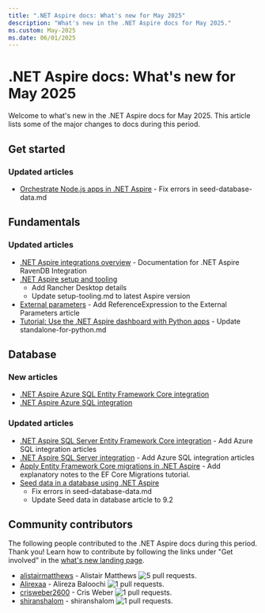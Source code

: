 ```yaml
---
title: ".NET Aspire docs: What's new for May 2025"
description: "What's new in the .NET Aspire docs for May 2025."
ms.custom: May-2025
ms.date: 06/01/2025
---
```


# .NET Aspire docs: What's new for May 2025

Welcome to what's new in the .NET Aspire docs for May 2025. This article lists some of the major changes to docs during this period.

## Get started

### Updated articles

- [Orchestrate Node.js apps in .NET Aspire](../get-started/build-aspire-apps-with-nodejs.md) - Fix errors in seed-database-data.md

## Fundamentals

### Updated articles

- [.NET Aspire integrations overview](../fundamentals/integrations-overview.md) - Documentation for .NET Aspire RavenDB Integration
- [.NET Aspire setup and tooling](../fundamentals/setup-tooling.md)
  - Add Rancher Desktop details
  - Update setup-tooling.md to latest Aspire version
- [External parameters](../fundamentals/external-parameters.md) - Add ReferenceExpression to the External Parameters article
- [Tutorial: Use the .NET Aspire dashboard with Python apps](../fundamentals/dashboard/standalone-for-python.md) - Update standalone-for-python.md

## Database

### New articles

- [.NET Aspire Azure SQL Entity Framework Core integration](../database/azure-sql-entity-framework-integration.md)
- [.NET Aspire Azure SQL integration](../database/azure-sql-integration.md)

### Updated articles

- [.NET Aspire SQL Server Entity Framework Core integration](../database/sql-server-entity-framework-integration.md) - Add Azure SQL integration articles
- [.NET Aspire SQL Server integration](../database/sql-server-integration.md) - Add Azure SQL integration articles
- [Apply Entity Framework Core migrations in .NET Aspire](../database/ef-core-migrations.md) - Add explanatory notes to the EF Core Migrations tutorial.
- [Seed data in a database using .NET Aspire](../database/seed-database-data.md)
  - Fix errors in seed-database-data.md
  - Update Seed data in database article to 9.2

## Community contributors

The following people contributed to the .NET Aspire docs during this period. Thank you! Learn how to contribute by following the links under "Get involved" in the [what's new landing page](index.yml).

- [alistairmatthews](https://github.com/alistairmatthews) - Alistair Matthews ![5 pull requests.](https://img.shields.io/badge/Merged%20Pull%20Requests-5-green)
- [Alirexaa](https://github.com/Alirexaa) - Alireza Baloochi  ![1 pull requests.](https://img.shields.io/badge/Merged%20Pull%20Requests-1-green)
- [crisweber2600](https://github.com/crisweber2600) - Cris Weber ![1 pull requests.](https://img.shields.io/badge/Merged%20Pull%20Requests-1-green)
- [shiranshalom](https://github.com/shiranshalom) - shiranshalom ![1 pull requests.](https://img.shields.io/badge/Merged%20Pull%20Requests-1-green)

